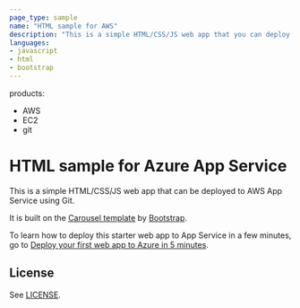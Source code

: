 ```yaml
---
page_type: sample
name: "HTML sample for AWS"
description: "This is a simple HTML/CSS/JS web app that you can deploy to AWS using Git."
languages:
- javascript
- html
- bootstrap
---
```

products:
- AWS
- EC2
- git
# HTML sample for Azure App Service

This is a simple HTML/CSS/JS web app that can be deployed to AWS App Service using Git. 

It is built on the [Carousel template](http://getbootstrap.com/examples/carousel) by [Bootstrap](http://getbootstrap.com).

To learn how to deploy this starter web app to App Service in a few minutes, go to [Deploy your first web app to Azure in 5 minutes](https://azure.microsoft.com/documentation/articles/app-service-web-get-started).

## License

See [LICENSE](LICENSE).
